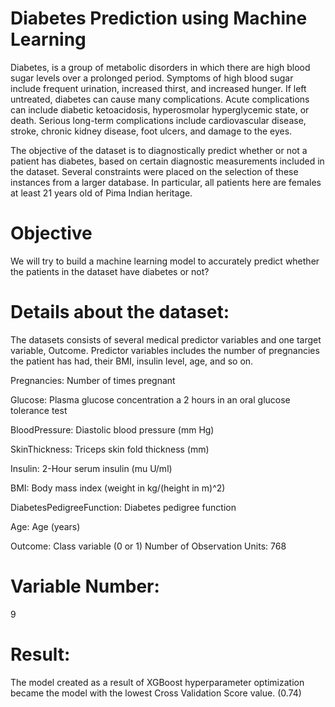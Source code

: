 # Diabetes Prediction using Machine Learning
Diabetes, is a group of metabolic disorders in which there are high blood sugar levels over a prolonged period. Symptoms of high blood sugar include frequent urination,
increased thirst, and increased hunger. If left untreated, diabetes can cause many complications. Acute complications can include diabetic ketoacidosis, hyperosmolar 
hyperglycemic state, or death. Serious long-term complications include cardiovascular disease, stroke, chronic kidney disease, foot ulcers, and damage to the eyes.

The objective of the dataset is to diagnostically predict whether or not a patient has diabetes, based on certain diagnostic measurements included in the dataset. 
Several constraints were placed on the selection of these instances from a larger database. In particular, all patients here are females at least 21 years old of Pima 
Indian heritage.

# Objective
We will try to build a machine learning model to accurately predict whether the patients in the dataset have diabetes or not?

# Details about the dataset:
The datasets consists of several medical predictor variables and one target variable, Outcome. Predictor variables includes the number of pregnancies the patient has had, their BMI, insulin level, age, and so on.

Pregnancies: Number of times pregnant

Glucose: Plasma glucose concentration a 2 hours in an oral glucose tolerance test

BloodPressure: Diastolic blood pressure (mm Hg)

SkinThickness: Triceps skin fold thickness (mm)

Insulin: 2-Hour serum insulin (mu U/ml)

BMI: Body mass index (weight in kg/(height in m)^2)

DiabetesPedigreeFunction: Diabetes pedigree function

Age: Age (years)

Outcome: Class variable (0 or 1)
Number of Observation Units: 768

# Variable Number: 
9

# Result:
The model created as a result of XGBoost hyperparameter optimization became the model with the lowest Cross Validation Score value. (0.74)

